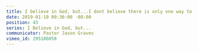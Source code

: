 ```yaml
---
title: I believe in God, but...I dont believe there is only one way to God
date: 2019-01-10 09:36:00 -08:00
position: 43
series: I Believe in God, but...
communicator: Pastor Jason Graves
vimeo_id: 295186058
---
```


